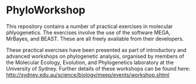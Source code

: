 # PhyloWorkshop
This repository contains a number of practical exercises in molecular phlyogenetics. The exercises involve the use of the software MEGA, MrBayes, and BEAST. These are all freely available from their developers. 

These practical exercises have been presented as part of introductory and advanced workshops on phylogenetic analysis, organised by members of the Molecular Ecology, Evolution, and Phylogenetics laboratory at the University of Sydney. Further details of these workshops can be found here:
http://sydney.edu.au/science/biology/meep/events/workshop.shtml
